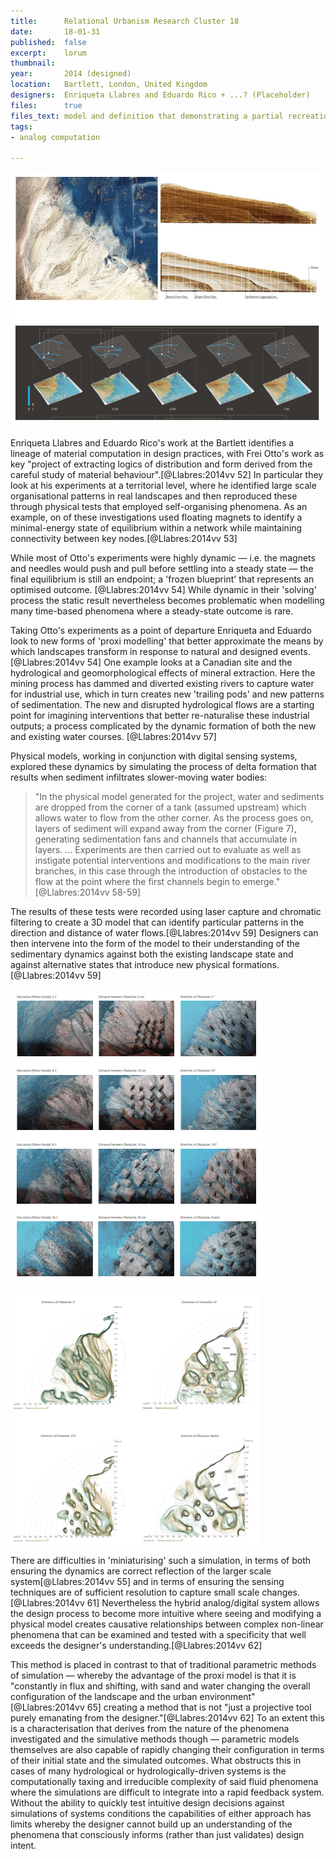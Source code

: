 ```yaml
---
title:      Relational Urbanism Research Cluster 18
date:       18-01-31
published:  false
excerpt:    lorum
thumbnail:
year:       2014 (designed)
location:   Bartlett, London, United Kingdom
designers:  Enriqueta Llabres and Eduardo Rico + ...? (Placeholder)
files:      true
files_text: model and definition that demonstrating a partial recreation of this project
tags:
- analog computation

---
```


![The particular topography and substrates present on site inform simulations that examine new potential water flows over time. *(image from paper)*](/assets/projects/relational-urbanism-18/1.png)

Enriqueta Llabres and Eduardo Rico's work at the Bartlett identifies a lineage of material computation in design practices, with Frei Otto's work as key "project of extracting logics of distribution and form derived from the careful study of material behaviour".[@Llabres:2014vv 52] In particular they look at his experiments at a territorial level, where he identified large scale organisational patterns in real landscapes and then reproduced these through physical tests that employed self-organising phenomena. As an example, on of these investigations used floating magnets to identify a minimal-energy state of equilibrium within a network while maintaining connectivity between key nodes.[@Llabres:2014vv 53]

While most of Otto's experiments were highly dynamic — i.e. the magnets and needles would push and pull before settling into a steady state — the final equilibrium is still an  endpoint; a 'frozen blueprint' that represents an optimised outcome. [@Llabres:2014vv 54] While dynamic in their 'solving' process the static result nevertheless becomes problematic when modelling many time-based phenomena where a steady-state outcome is rare.

Taking Otto's experiments as a point of departure Enriqueta and Eduardo look to new forms of 'proxi modelling' that better approximate the means by which landscapes  transform in response to natural and designed events.[@Llabres:2014vv 54] One example looks at a Canadian site and the hydrological and geomorphological effects of mineral extraction. Here the mining process has dammed and diverted existing rivers to  capture water for industrial use, which in turn creates new 'trailing pods' and new patterns of sedimentation. The new and disrupted hydrological flows are a starting point for imagining interventions that better re-naturalise these industrial outputs; a process complicated by the dynamic formation of both the new and existing water courses. [@Llabres:2014vv 57]

Physical models, working in conjunction with digital sensing systems, explored these dynamics by simulating the process of delta formation that results when sediment infiltrates slower-moving water bodies:

> "In the physical model generated for the project, water and sediments are dropped from the corner of a tank (assumed upstream) which allows water to flow from the other corner. As the process goes on, layers of sediment will expand away from the corner (Figure 7), generating sedimentation fans and channels that accumulate in layers. ... Experiments are then carried out to evaluate as well as instigate potential interventions and modifications to the main river branches, in this case through the introduction of obstacles to the flow at the point where the first channels begin to emerge." [@Llabres:2014vv 58-59]

The results of these tests were recorded using laser capture and chromatic filtering to create a 3D model that can identify particular patterns in the direction and distance of water flows.[@Llabres:2014vv 59] Designers can then intervene into the form of the model to their understanding of the sedimentary dynamics against both the existing landscape state and against alternative states that introduce new physical formations.[@Llabres:2014vv 59]

![The model tests Hydrological flows against a variety of different morphological interventions. *(image from paper)*](/assets/projects/relational-urbanism-18/2.png)

![Digital capture of the model's water flows over time depict the water's trajectory and volume. *(image from paper)*](/assets/projects/relational-urbanism-18/3.png)

There are difficulties in 'miniaturising' such a simulation, in terms of both ensuring the dynamics are correct reflection of the larger scale system[@Llabres:2014vv 55] and in terms of ensuring the sensing techniques are of sufficient resolution to capture small scale changes.[@Llabres:2014vv 61] Nevertheless the hybrid analog/digital system allows the design process to become more intuitive where seeing and modifying a physical model creates causative relationships between complex non-linear phenomena that can be examined and tested with a specificity that well exceeds the designer's understanding.[@Llabres:2014vv 62]

This method is placed in contrast to that of traditional parametric methods of simulation — whereby the advantage of the proxi model is that it is "constantly in flux and shifting, with sand and water changing the overall configuration of the landscape and the urban environment"[@Llabres:2014vv 65] creating a method that is not "just a projective tool purely emanating from the designer."[@Llabres:2014vv 62] To an extent this is a characterisation that derives from the nature of the phenomena investigated and the simulative methods though — parametric models themselves are also capable of rapidly changing their configuration in terms of their initial state and the simulated outcomes. What obstructs this in cases of many hydrological or hydrologically-driven systems is the computationally taxing and irreducible complexity of said fluid phenomena where the simulations are difficult to integrate into a rapid feedback system. Without the ability to quickly test intuitive design decisions against simulations of systems conditions the capabilities of either approach has limits whereby the designer cannot build up an understanding of the phenomena that consciously informs (rather than just validates) design intent.